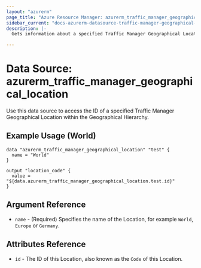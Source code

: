 ```yaml
---
layout: "azurerm"
page_title: "Azure Resource Manager: azurerm_traffic_manager_geographical_location"
sidebar_current: "docs-azurerm-datasource-traffic-manager-geographical-location"
description: |-
  Gets information about a specified Traffic Manager Geographical Location within the Geographical Hierarchy.

---
```


# Data Source: azurerm_traffic_manager_geographical_location

Use this data source to access the ID of a specified Traffic Manager Geographical Location within the Geographical Hierarchy.

## Example Usage (World)

```hcl
data "azurerm_traffic_manager_geographical_location" "test" {
  name = "World"
}

output "location_code" {
  value = "${data.azurerm_traffic_manager_geographical_location.test.id}"
}
```

## Argument Reference

* `name` - (Required) Specifies the name of the Location, for example `World`, `Europe` or `Germany`.

## Attributes Reference

* `id` - The ID of this Location, also known as the `Code` of this Location.